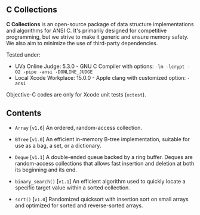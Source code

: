 ## C Collections

**C Collections** is an open-source package of data structure implementations and algorithms for ANSI C. It's primarily designed for competitive programming, but we strive to make it generic and ensure memory safety. We also aim to minimize the use of third-party dependencies.

Tested under:

- UVa Online Judge: 5.3.0 - GNU C Compiler with options: `-lm -lcrypt -O2 -pipe -ansi -DONLINE_JUDGE`
- Local Xcode Workplace: 15.0.0 - Apple clang with customized option: `-ansi`

Objective-C codes are only for Xcode unit tests (`xctest`).

## Contents

- `Array` [`v1.6`] An ordered, random-access collection.
- `BTree` [`v1.0`] An efficient in-memory B-tree implementation, suitable for use as a bag, a set, or a dictionary.
- `Deque` [`v1.1`] A double-ended queue backed by a ring buffer. Deques are random-access collections that allows fast insertion and deletion at both its beginning and its end.

- `binary_search()` [`v1.1`] An efficient algorithm used to quickly locate a specific target value within a sorted collection.
- `sort()` [`v1.0`] Randomized quicksort with insertion sort on small arrays and optimized for sorted and reverse-sorted arrays.
